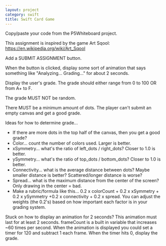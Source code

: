 ```yaml
---
layout: project
category: swift
title: Swift Card Game
---
```


Copy/paste your code from the P5Whiteboard project.

This assignment is inspired by the game Art Sqool: https://en.wikipedia.org/wiki/Art_Sqool


Add a SUBMIT ASSIGNMENT button.

When the button is clicked, display some sort of animation that says something like "Analyzing... Grading..." for about 2 seconds.

Display the user's grade. The grade should either range from 0 to 100 OR from A+ to F.

 

The grade MUST NOT be random.

There MUST be a minimum amount of dots. The player can't submit an empty canvas and get a good grade.

 

Ideas for how to determine grade...

- If there are more dots in the top half of the canvas, then you get a good grade?
- Color... count the number of colors used. Larger is better.
- xSymmetry... what's the ratio of left_dots / right_dots? Closer to 1.0 is better.
- ySymmetry... what's the ratio of top_dots / bottom_dots? Closer to 1.0 is better.
- Connectivity... what is the average distance between dots? Maybe smaller distance is better? Scattered/longer distance is worse?
- Spread... what is the maximum distance from the center of the screen? Only drawing in the center = bad. 
- Make a rubric/formula like this... 0.2 x colorCount + 0.2 x xSymmetry + 0.2 x ySymmetry +0.2 x connectivity + 0.2 x spread. You can adjust the weights (the 0.2's) based on how important each factor is in your grading system. 
 

Stuck on how to display an animation for 2 seconds? This animation must last for at least 2 seconds. frameCount is a built in variable that increases ~60 times per second. When the animation is displayed you could set a timer for 120 and subtract 1 each frame. When the timer hits 0, display the grade.